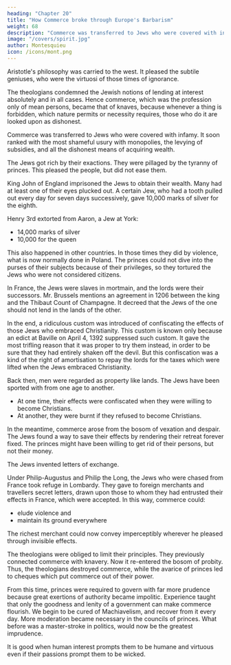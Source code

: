 ```yaml
---
heading: "Chapter 20"
title: "How Commerce broke through Europe's Barbarism"
weight: 68
description: "Commerce was transferred to Jews who were covered with infamy. It soon ranked with the most shameful usury with monopolies, the levying of subsidies, and all the dishonest means of acquiring wealth"
image: "/covers/spirit.jpg"
author: Montesquieu
icon: /icons/mont.png
---
```




Aristotle's philosophy was carried to the west. It pleased the subtile geniuses, who were the virtuosi of those times of ignorance.

The theologians condemned the Jewish notions of lending at interest absolutely and in all cases. Hence commerce, which was the profession only of mean persons, became that of knaves, because whenever a thing is forbidden, which nature permits or necessity requires, those who do it are looked upon as dishonest.

Commerce was transferred to Jews who were covered with infamy. It soon ranked with the most shameful usury with monopolies, the levying of subsidies, and all the dishonest means of acquiring wealth.

The Jews got rich by their exactions. They were pillaged by the tyranny of princes. This pleased the people, but did not ease them.

King John of England imprisoned the Jews to obtain their wealth. Many had at least one of their eyes plucked out. A certain Jew, who had a tooth pulled out every day for seven days successively, gave 10,000 marks of silver for the eighth.

Henry 3rd extorted from Aaron, a Jew at York:
- 14,000 marks of silver
- 10,000 for the queen

This also happened in other countries. In those times they did by violence, what is now normally done in Poland. The princes could not dive into the purses of their subjects because of their privileges, so they tortured the Jews who were not considered citizens. 

In France, the Jews were slaves in mortmain, and the lords were their successors. Mr. Brussels mentions an agreement in 1206 between the king and the Thibaut Count of Champagne. It decreed that the Jews of the one should not lend in the lands of the other. 

In the end, a ridiculous custom was introduced of confiscating the effects of those Jews who embraced Christianity. This custom is known only because an edict at Baville on April 4, 1392 suppressed such custom. It gave the most trifling reason that it was proper to try them instead, in order to be sure that they had entirely shaken off the devil. But this confiscation was a kind of the right of amortisation to repay the lords for the taxes which were lifted when the Jews embraced Christianity.

Back then, men were regarded as property like lands. The Jews have been sported with from one age to another.
- At one time, their effects were confiscated when they were willing to become Christians.
- At another, they were burnt if they refused to become Christians.

In the meantime, commerce arose from the bosom of vexation and despair. The Jews found a way to save their effects by rendering their retreat forever fixed. The princes might have been willing to get rid of their persons, but not their money.

The Jews invented letters of exchange.

Under Philip-Augustus and Philip the Long, the Jews who were chased from France took refuge in Lombardy. They gave to foreign merchants and travellers secret letters, drawn upon those to whom they had entrusted their effects in France, which were accepted. In this way, commerce could:
- elude violence and
- maintain its ground everywhere

The richest merchant could now convey imperceptibly wherever he pleased through invisible effects. 

The theologians were obliged to limit their principles. They previously connected commerce with knavery. Now it re-entered the bosom of probity. Thus, the theologians destroyed commerce, while the avarice of princes led to cheques which put commerce out of their power.

From this time, princes were required to govern with far more prudence because great exertions of authority became impolitic. Experience taught that only the goodness and lenity of a government can make commerce flourish. We begin to be cured of Machiavelism, and recover from it every day. More moderation became necessary in the councils of princes. What before was a master-stroke in politics, would now be the greatest imprudence.

It is good when human interest prompts them to be humane and virtuous even if their passions prompt them to be wicked.
